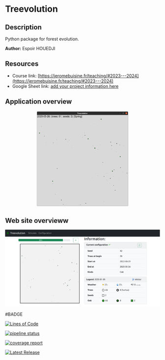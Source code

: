 # Treevolution

## Description

Python package for forest evolution.

**Author:** Espoir HOUEDJI

## Resources

- Course link: [https://jeromebuisine.fr/teaching/#2023---2024](https://jeromebuisine.fr/teaching/#2023---2024)
- Google Sheet link: [add your project information here](https://docs.google.com/spreadsheets/d/1xf7LQNiBoHZfaF7jK0HH1mBZsTCs2RTuqb3lEnR4LDE/edit?usp=sharing)

## Application overview

<center>
<img src="resources/treevolution_app.png"  width="60%">
</center>

## Web site overvieww

![](resources/web_application.png)

#BADGE

[![Lines of Code](https://diran.univ-littoral.fr/api/project_badges/measure?project=treevolution-ehouedji&metric=ncloc&token=sqb_ed650ddc20d82d8f4fd40e91f1c6a545a71131eb)](https://diran.univ-littoral.fr/dashboard?id=treevolution-ehouedji)

 [![pipeline status](https://gitlab.dpt-info.univ-littoral.fr/houedji.espoir/treevolution-ehouedji/badges/master/pipeline.svg)](https://gitlab.dpt-info.univ-littoral.fr/houedji.espoir/treevolution-ehouedji/-/commits/master)


[![coverage report](https://gitlab.dpt-info.univ-littoral.fr/houedji.espoir/treevolution-ehouedji/badges/master/coverage.svg)](https://gitlab.dpt-info.univ-littoral.fr/houedji.espoir/treevolution-ehouedji/-/commits/master)


 [![Latest Release](https://gitlab.dpt-info.univ-littoral.fr/houedji.espoir/treevolution-ehouedji/-/badges/release.svg)](https://gitlab.dpt-info.univ-littoral.fr/houedji.espoir/treevolution-ehouedji/-/releases)
